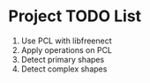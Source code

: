 # Project TODO List

1. Use PCL with libfreenect
2. Apply operations on PCL
3. Detect primary shapes
4. Detect complex shapes

